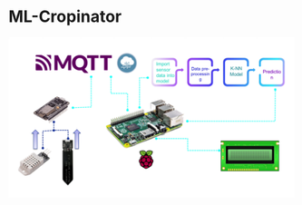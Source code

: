 # ML-Cropinator
<img src="https://github.com/techyashu/ashu/blob/master/ML%20Cropinator/ml1.png" alt="1">
